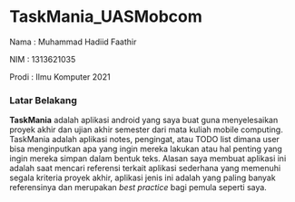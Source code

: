# TaskMania_UASMobcom

Nama : Muhammad Hadiid Faathir

NIM : 1313621035

Prodi : Ilmu Komputer 2021

### Latar Belakang

**TaskMania** adalah aplikasi android yang saya buat guna menyelesaikan proyek akhir dan ujian akhir semester dari mata kuliah mobile computing. TaskMania adalah aplikasi notes, pengingat, atau TODO list dimana user bisa menginputkan apa yang ingin mereka lakukan atau hal penting yang ingin mereka simpan dalam bentuk teks. Alasan saya membuat aplikasi ini adalah saat mencari referensi terkait aplikasi sederhana yang memenuhi segala kriteria proyek akhir, aplikasi jenis ini adalah yang paling banyak referensinya dan merupakan *best practice* bagi pemula seperti saya.
